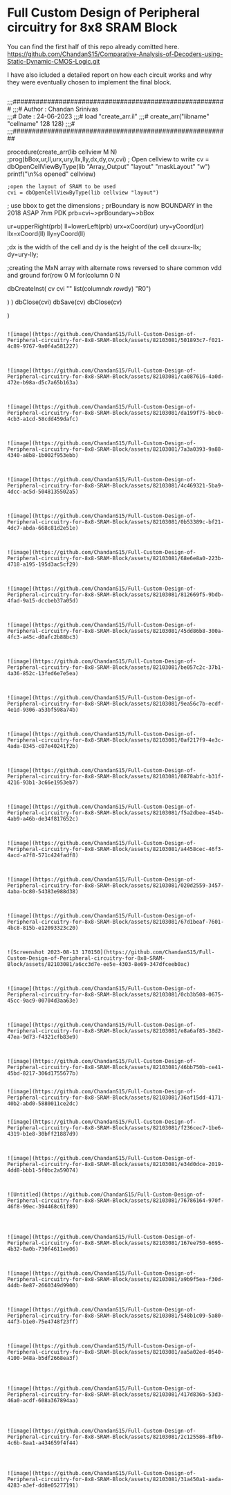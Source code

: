 # Full Custom Design of Peripheral circuitry for 8x8 SRAM Block

You can find the first half of this repo already comitted here. https://github.com/ChandanS15/Comparative-Analysis-of-Decoders-using-Static-Dynamic-CMOS-Logic.git

I have also icluded a detailed report on how each circuit works and why they were eventually chosen to implement the final block.

> ```SKILL

;;;########################################################
;;;#	Author	: Chandan Srinivas	
;;;#	Date	: 24-06-2023
;;;#          load "create_arr.il"
;;;#          create_arr("libname" "cellname" 128 128) 
;;;#
;;;#########################################################

procedure(create_arr(lib cellview M N)
	;prog(bBox,ur,ll,urx,ury,llx,lly,dx,dy,cv,cvi)
	; Open cellview to write
	cv = dbOpenCellViewByType(lib "Array_Output" "layout" "maskLayout" "w")
	printf("\n%s opened" cellview)

	;open the layout of SRAM to be used
	cvi = dbOpenCellViewByType(lib cellview "layout")



; use bbox to get the dimensions 
; prBoundary is now BOUNDARY in the 2018 ASAP 7nm PDK
prb=cvi~>prBoundary~>bBox
        
ur=upperRight(prb)
ll=lowerLeft(prb)
urx=xCoord(ur)
ury=yCoord(ur)
llx=xCoord(ll)
lly=yCoord(ll)

;dx is the width of the cell and dy is the height of the cell
dx=urx-llx;
dy=ury-lly;

;creating the MxN array with alternate rows reversed to share common vdd and ground
for(row 0 M
for(column 0 N
 
  dbCreateInst( cv cvi "" list(column*dx row*dy) "R0")


)
)
dbClose(cvi)
	dbSave(cv)
	dbClose(cv)

)





```

![image](https://github.com/ChandanS15/Full-Custom-Design-of-Peripheral-circuitry-for-8x8-SRAM-Block/assets/82103081/501893c7-f021-4c89-9767-9a0f4a581227)



![image](https://github.com/ChandanS15/Full-Custom-Design-of-Peripheral-circuitry-for-8x8-SRAM-Block/assets/82103081/ca087616-4a0d-472e-b98a-d5c7a65b163a)



![image](https://github.com/ChandanS15/Full-Custom-Design-of-Peripheral-circuitry-for-8x8-SRAM-Block/assets/82103081/da199f75-bbc0-4cb3-a1cd-58cdd459dafc)



![image](https://github.com/ChandanS15/Full-Custom-Design-of-Peripheral-circuitry-for-8x8-SRAM-Block/assets/82103081/7a3a0393-9a88-4340-a8b8-1b002f953ebb)



![image](https://github.com/ChandanS15/Full-Custom-Design-of-Peripheral-circuitry-for-8x8-SRAM-Block/assets/82103081/4c469321-5ba9-4dcc-ac5d-5048135502a5)



![image](https://github.com/ChandanS15/Full-Custom-Design-of-Peripheral-circuitry-for-8x8-SRAM-Block/assets/82103081/0b53389c-bf21-4dc7-abda-668c81d2e51e)



![image](https://github.com/ChandanS15/Full-Custom-Design-of-Peripheral-circuitry-for-8x8-SRAM-Block/assets/82103081/68e6e8a0-223b-4718-a195-195d3ac5cf29)



![image](https://github.com/ChandanS15/Full-Custom-Design-of-Peripheral-circuitry-for-8x8-SRAM-Block/assets/82103081/812669f5-9bdb-4fad-9a15-dccbeb37a05d)



![image](https://github.com/ChandanS15/Full-Custom-Design-of-Peripheral-circuitry-for-8x8-SRAM-Block/assets/82103081/45dd86b8-300a-4fc3-a45c-d0afc2b88bc3)



![image](https://github.com/ChandanS15/Full-Custom-Design-of-Peripheral-circuitry-for-8x8-SRAM-Block/assets/82103081/be057c2c-37b1-4a36-852c-13fed6e7e5ea)



![image](https://github.com/ChandanS15/Full-Custom-Design-of-Peripheral-circuitry-for-8x8-SRAM-Block/assets/82103081/9ea56c7b-ecdf-4e1d-9306-a53bf598a74b)



![image](https://github.com/ChandanS15/Full-Custom-Design-of-Peripheral-circuitry-for-8x8-SRAM-Block/assets/82103081/0af217f9-4e3c-4ada-8345-c87e40241f2b)



![image](https://github.com/ChandanS15/Full-Custom-Design-of-Peripheral-circuitry-for-8x8-SRAM-Block/assets/82103081/0878abfc-b31f-4216-93b1-3c66e1953eb7)



![image](https://github.com/ChandanS15/Full-Custom-Design-of-Peripheral-circuitry-for-8x8-SRAM-Block/assets/82103081/f5a2dbee-454b-4ab9-a46b-de34f817652c)



![image](https://github.com/ChandanS15/Full-Custom-Design-of-Peripheral-circuitry-for-8x8-SRAM-Block/assets/82103081/a4458cec-46f3-4acd-a7f8-571c424fadf8)



![image](https://github.com/ChandanS15/Full-Custom-Design-of-Peripheral-circuitry-for-8x8-SRAM-Block/assets/82103081/020d2559-3457-4aba-bc80-54383e988d38)



![image](https://github.com/ChandanS15/Full-Custom-Design-of-Peripheral-circuitry-for-8x8-SRAM-Block/assets/82103081/67d1beaf-7601-4bc8-815b-e12093323c20)



![Screenshot 2023-08-13 170150](https://github.com/ChandanS15/Full-Custom-Design-of-Peripheral-circuitry-for-8x8-SRAM-Block/assets/82103081/a6cc3d7e-ee5e-4303-8e69-347dfceeb0ac)



![image](https://github.com/ChandanS15/Full-Custom-Design-of-Peripheral-circuitry-for-8x8-SRAM-Block/assets/82103081/0cb3b508-0675-45cc-9ac9-00704d3aa63e)



![image](https://github.com/ChandanS15/Full-Custom-Design-of-Peripheral-circuitry-for-8x8-SRAM-Block/assets/82103081/e8a6af85-38d2-47ea-9d73-f4321cfb83e9)



![image](https://github.com/ChandanS15/Full-Custom-Design-of-Peripheral-circuitry-for-8x8-SRAM-Block/assets/82103081/46bb750b-ce41-45bd-8217-306d1755677b)


![image](https://github.com/ChandanS15/Full-Custom-Design-of-Peripheral-circuitry-for-8x8-SRAM-Block/assets/82103081/36af15dd-4171-40b2-abd0-5880011ce2dc)


![image](https://github.com/ChandanS15/Full-Custom-Design-of-Peripheral-circuitry-for-8x8-SRAM-Block/assets/82103081/f236cec7-1be6-4319-b1e8-30bff21887d9)



![image](https://github.com/ChandanS15/Full-Custom-Design-of-Peripheral-circuitry-for-8x8-SRAM-Block/assets/82103081/e34d0dce-2019-4dd8-bbb1-5f0bc2a59074)



![Untitled](https://github.com/ChandanS15/Full-Custom-Design-of-Peripheral-circuitry-for-8x8-SRAM-Block/assets/82103081/76786164-970f-46f8-99ec-394468c61f89)




![image](https://github.com/ChandanS15/Full-Custom-Design-of-Peripheral-circuitry-for-8x8-SRAM-Block/assets/82103081/167ee750-6695-4b32-8a0b-730f4611ee06)



![image](https://github.com/ChandanS15/Full-Custom-Design-of-Peripheral-circuitry-for-8x8-SRAM-Block/assets/82103081/a9b9f5ea-f30d-44db-8e87-2660349d9900)



![image](https://github.com/ChandanS15/Full-Custom-Design-of-Peripheral-circuitry-for-8x8-SRAM-Block/assets/82103081/548b1c09-5a80-44f3-b1e0-75e4748f23ff)



![image](https://github.com/ChandanS15/Full-Custom-Design-of-Peripheral-circuitry-for-8x8-SRAM-Block/assets/82103081/aa5a02ed-0540-4100-948a-b5df2668ea3f)




![image](https://github.com/ChandanS15/Full-Custom-Design-of-Peripheral-circuitry-for-8x8-SRAM-Block/assets/82103081/417d836b-53d3-46a0-acdf-608a367894aa)




![image](https://github.com/ChandanS15/Full-Custom-Design-of-Peripheral-circuitry-for-8x8-SRAM-Block/assets/82103081/2c125586-8fb9-4c6b-8aa1-a434659f4f44)




![image](https://github.com/ChandanS15/Full-Custom-Design-of-Peripheral-circuitry-for-8x8-SRAM-Block/assets/82103081/31a450a1-aada-4283-a3ef-dd8e05277191)
